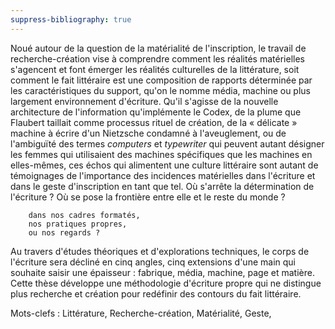 ```yaml
---
suppress-bibliography: true
---
```


Noué autour de la question de la matérialité de l'inscription, le travail de recherche-création vise à comprendre comment les réalités matérielles s'agencent et font émerger les réalités culturelles de la littérature, soit comment le fait littéraire est une composition de rapports déterminée par les caractéristiques du support, qu'on le nomme média, machine ou plus largement environnement d'écriture. Qu'il s'agisse de la nouvelle architecture de l'information qu'implémente le Codex, de la plume que Flaubert taillait comme processus rituel de création, de la « délicate » machine à écrire d'un Nietzsche condamné à l'aveuglement, ou de l'ambiguïté des termes *computers* et *typewriter* qui peuvent autant désigner les femmes qui utilisaient des machines spécifiques que les machines en elles-mêmes, ces échos qui alimentent une culture littéraire sont autant de témoignages de l'importance des incidences matérielles dans l'écriture et dans le geste d'inscription en tant que tel. Où s'arrête la détermination de l'écriture ? Où se pose la frontière entre elle et le reste du monde ? 

        dans nos cadres formatés, 
        nos pratiques propres, 
        ou nos regards ? 

Au travers d'études théoriques et d'explorations techniques, le corps de l'écriture sera décliné en cinq angles, cinq extensions d'une main qui souhaite saisir une épaisseur : fabrique, média, machine, page et matière. Cette thèse développe une méthodologie d'écriture propre qui ne distingue plus recherche et création pour redéfinir des contours du fait littéraire.

Mots-clefs : Littérature, Recherche-création, Matérialité, Geste, 
